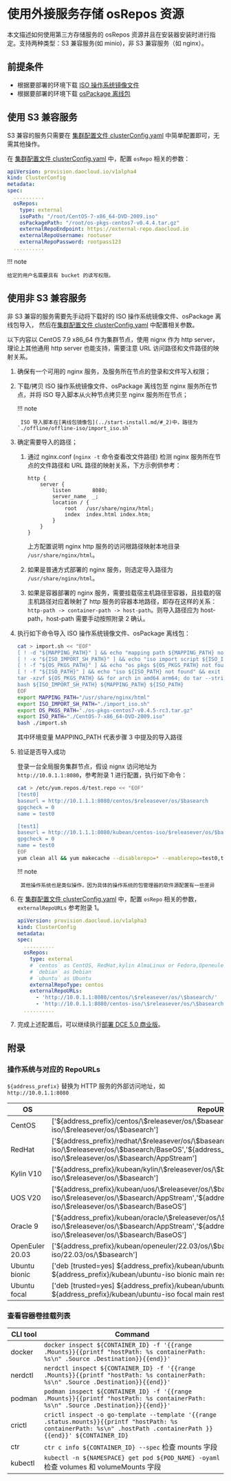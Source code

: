 # 使用外接服务存储 osRepos 资源

本文描述如何使用第三方存储服务的 osRepos 资源并且在安装器安装时进行指定。支持两种类型：S3 兼容服务(如 minio)，非 S3 兼容服务（如 nginx）。

## 前提条件

- 根据要部署的环境下载 [ISO 操作系统镜像文件](../start-install.md/#iso)
- 根据要部署的环境下载 [osPackage 离线包](../start-install.md/#ospackage)

## 使用 S3 兼容服务

S3 兼容的服务只需要在 [集群配置文件 clusterConfig.yaml](../cluster-config.md) 中简单配置即可，无需其他操作。

在 [集群配置文件 clusterConfig.yaml](../cluster-config.md) 中，配置 `osRepo` 相关的参数：

```yaml
apiVersion: provision.daocloud.io/v1alpha4
kind: ClusterConfig
metadata:
spec:
  ..........
  osRepos:
    type: external
    isoPath: "/root/CentOS-7-x86_64-DVD-2009.iso"
    osPackagePath: "/root/os-pkgs-centos7-v0.4.4.tar.gz"
    externalRepoEndpoint: https://external-repo.daocloud.io
    externalRepoUsername: rootuser
    externalRepoPassword: rootpass123
  ..........
```

!!! note

    给定的用户名需要具有 bucket 的读写权限。

## 使用非 S3 兼容服务

非 S3 兼容的服务需要先手动将下载好的 ISO 操作系统镜像文件、osPackage 离线包导入，
然后在[集群配置文件 clusterConfig.yaml](../cluster-config.md) 中配置相关参数。

以下内容以 CentOS 7.9 x86_64 作为集群节点，使用 nignx 作为 http server，
理论上其他通用 http server 也能支持，需要注意 URL 访问路径和文件路径的映射关系。

1. 确保有一个可用的 nginx 服务，及服务所在节点的登录和文件写入权限；

1. 下载/拷贝 ISO 操作系统镜像文件、osPackage 离线包至 nginx 服务所在节点，并将 ISO 导入脚本从火种节点拷贝至 nginx 服务所在节点；

    !!! note

        ISO 导入脚本在[离线包镜像包](../start-install.md/#_2)中，路径为 `./offline/offline-iso/import_iso.sh`

1. 确定需要导入的路径；

    1. 通过 nginx.conf (`nginx -t` 命令查看改文件路径) 检测 nginx 服务所在节点的文件路径和 URL 路径的映射关系，下方示例供参考：

        ```nginx
        http {
            server {
                listen       8080;
                server_name  _;
                location / {
                    root   /usr/share/nginx/html;
                    index  index.html index.htm;
                }
            }
        }
        ```

        上方配置说明 nginx http 服务的访问根路径映射本地目录 `/usr/share/nginx/html`。

    1. 如果是普通方式部署的 nginx 服务，则选定导入路径为 `/usr/share/nginx/html`。

    1. 如果是容器部署的 nginx 服务，需要挂载宿主机路径至容器，且挂载的宿主机路径对应着映射了 http 服务的容器本地路径，即存在这样的关系：
       `http-path -> container-path -> host-path`。则导入路径应为 host-path，host-path 需要手动按照附录 2 确认。

1. 执行如下命令导入 ISO 操作系统镜像文件、osPackage 离线包：

    ```bash
    cat > import.sh << "EOF"
    [ ! -d "${MAPPING_PATH}" ] && echo "mapping path ${MAPPING_PATH} not found" && exit 1
    [ ! -x "${ISO_IMPORT_SH_PATH}" ] && echo "iso import script ${ISO_IMPORT_SH_PATH} not found or not executable" && exit 1
    [ ! -f "${OS_PKGS_PATH}" ] && echo "os pkgs ${OS_PKGS_PATH} not found" && exit 1
    [ ! -f "${ISO_PATH}" ] && echo "iso ${ISO_PATH} not found" && exit 1
    tar -xzvf ${OS_PKGS_PATH} && for arch in amd64 arm64; do tar --strip-components=1 -xzvf os-pkgs/os-pkgs-${arch}.tar.gz -C ${MAPPING_PATH}; done && rm -rf os-pkgs
    bash ${ISO_IMPORT_SH_PATH} ${MAPPING_PATH} ${ISO_PATH}
    EOF
    export MAPPING_PATH="/usr/share/nginx/html"
    export ISO_IMPORT_SH_PATH="./import_iso.sh"
    export OS_PKGS_PATH="./os-pkgs-centos7-v0.4.5-rc3.tar.gz"
    export ISO_PATH="./CentOS-7-x86_64-DVD-2009.iso"
    bash ./import.sh
    ```

    其中环境变量 MAPPING_PATH 代表步骤 3 中提及的导入路径

1. 验证是否导入成功

    登录一台全局服务集群节点，假设 nignx 访问地址为 `http://10.0.1.1:8080`，参考附录 1 进行配置，执行如下命令：

    ```bash
    cat > /etc/yum.repos.d/test.repo << "EOF"
    [test0]
    baseurl = http://10.1.1.1:8080/centos/$releasever/os/$basearch
    gpgcheck = 0
    name = test0
    
    [test1]
    baseurl = http://10.1.1.1:8080/kubean/centos-iso/$releasever/os/$basearch
    gpgcheck = 0
    name = test0
    EOF
    yum clean all && yum makecache --disablerepo=* --enablerepo=test0,test1
    ```

    !!! note

        其他操作系统也是类似操作，因为具体的操作系统的包管理器的软件源配置有一些差异

1. 在 [集群配置文件 clusterConfig.yaml](../cluster-config.md) 中，配置 `osRepo` 相关的参数，`externalRepoURLs` 参考附录 1。

    ```yaml
    apiVersion: provision.daocloud.io/v1alpha3
    kind: ClusterConfig
    metadata:
    spec:
      ..........
      osRepos:
        type: external
        # `centos` as CentOS, RedHat,kylin AlmaLinux or Fedora,Openeuler
        # `debian` as Debian
        # `ubuntu` as Ubuntu
        externalRepoType: centos
        externalRepoURLs:
          - 'http://10.0.1.1:8080/centos/\$releasever/os/\$basearch/'
          - 'http://10.0.1.1:8080/centos-iso/\$releasever/os/\$basearch/'
      ..........
    ```

1. 完成上述配置后，可以继续执行[部署 DCE 5.0 商业版](../start-install.md)。

## 附录

### 操作系统与对应的 RepoURLs

`${address_prefix}` 替换为 HTTP 服务的外部访问地址，如 `http://10.0.1.1:8080`

| OS | RepoURLs |
| --- | --- |
| CentOS| ['\${address_prefix}/centos/\\\$releasever/os/\\\$basearch','\${address_prefix}/centos-iso/\\\$releasever/os/\\\$basearch'] |
| RedHat | ['\${address_prefix}/redhat/\\\$releasever/os/\\\$basearch','\${address_prefix}/redhat-iso/\\\$releasever/os/\\\$basearch/BaseOS','\${address_prefix}/redhat-iso/\\\$releasever/os/\\\$basearch/AppStream'] |
| Kylin V10| ['\${address_prefix}/kubean/kylin/\\\$releasever/os/\\\$basearch','\${address_prefix}/kubean/kylin-iso/\\\$releasever/os/\\\$basearch'] |
| UOS V20| ['\${address_prefix}/kubean/uos/\\\$releasever/os/\\\$basearch','\${address_prefix}/kubean/uos-iso/\\\$releasever/os/\\\$basearch/AppStream','\${address_prefix}/kubean/uos-iso/\\\$releasever/os/\\\$basearch/BaseOS'] |
| Oracle 9 | ['\${address_prefix}/kubean/oracle/\\\$releasever/os/\\\$basearch','\${address_prefix}/kubean/oracle-iso/\\\$releasever/os/\\\$basearch/AppStream','\${address_prefix}/kubean/oracle-iso/\\\$releasever/os/\\\$basearch/BaseOS'] |
| OpenEuler 20.03 | ['\${address_prefix}/kubean/openeuler/22.03/os/\\\$basearch','\${address_prefix}/kubean/openeuler-iso/22.03/os/\\\$basearch'] |
| Ubuntu bionic | ['deb [trusted=yes] \${address_prefix}/kubean/ubuntu/amd64 bionic/','deb [trusted=yes] \${address_prefix}/kubean/ubuntu-iso bionic main restricted'] |
| Ubuntu focal | ['deb [trusted=yes] \${address_prefix}/kubean/ubuntu/amd64 focal/','deb [trusted=yes] \${address_prefix}/kubean/ubuntu-iso focal main restricted']|

### 查看容器卷挂载列表

| CLI tool | Command |
| --- | --- |
|docker|`docker inspect ${CONTAINER_ID} -f '{{range .Mounts}}{{printf "hostPath: %s containerPath: %s\n" .Source .Destination}}{{end}}'`|
|nerdctl|`nerdctl inspect ${CONTAINER_ID} -f '{{range .Mounts}}{{printf "hostPath: %s containerPath: %s\n" .Source .Destination}}{{end}}'`|
|podman| `podman inspect ${CONTAINER_ID} -f '{{range .Mounts}}{{printf "hostPath: %s containerPath: %s\n" .Source .Destination}}{{end}}'`|
|crictl| `crictl inspect -o go-template --template '{{range .status.mounts}}{{printf "hostPath: %s containerPath: %s\n" .hostPath .containerPath }}{{end}}' ${CONTAINER_ID}`|
|ctr| `ctr c info ${CONTAINER_ID} --spec` 检查 mounts 字段 |
|kubectl|`kubectl -n ${NAMESPACE} get pod ${POD_NAME} -oyaml` 检查 volumes 和 volumeMounts 字段 |
